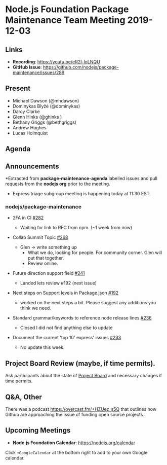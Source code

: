 ﻿# Node.js Foundation Package Maintenance Team Meeting 2019-12-03

## Links


* **Recording**: https://youtu.be/eR2I-lqLNQU 
* **GitHub Issue**: https://github.com/nodejs/package-maintenance/issues/289

## Present

* Michael Dawson (@mhdawson) 
* Dominykas Blyžė (@dominykas)
* Darcy Clarke
* Glenn Hinks (@ghinks )
* Bethany Griggs (@bethgriggs)
* Andrew Hughes
* Lucas Holmquist
 
## Agenda

## Announcements
 
*Extracted from **package-maintenance-agenda** labelled issues and pull requests from the **nodejs org** prior to the meeting.

* Express triage subgroup meeting is happening today at 11:30 EST.

### nodejs/package-maintenance


* 2FA in CI [#282](https://github.com/nodejs/package-maintenance/pull/282)
  * Waiting for link to RFC from npm. (~1 week from now)


* Collab Summit Topic [#268](https://github.com/nodejs/package-maintenance/issues/268)
  * Glen -> write something up 
    * What we do, looking for people.  For community corner.  Glen will put that together.
    * Review online.  


* Future direction support field 
[#241](https://github.com/nodejs/package-maintenance/issues/241)
  * Landed lets review #192 (next issue)


* Next steps on Support levels in Package.json [#192](https://github.com/nodejs/package-maintenance/issues/192)
  * worked on the next steps a bit.  Please suggest any additions you 
   think we need.


* Standard grammar/keywords to reference node release lines [#236](https://github.com/nodejs/package-maintenance/issues/236)
  * Closed I did not find anything else to update


* Document the current 'top 10' express' issues [#233](https://github.com/nodejs/package-maintenance/issues/233)
  * No update this week.

## Project Board Review (maybe, if time permits).

Ask participants about the state of [Project Board](https://github.com/nodejs/package-maintenance/projects/1) and necessary changes if time permits.

## Q&A, Other
There was a podcast https://overcast.fm/+HZUez_s5Q that outlines how Github are approaching the issue of funding open source projects.

## Upcoming Meetings

* **Node.js Foundation Calendar**: https://nodejs.org/calendar


Click `+GoogleCalendar` at the bottom right to add to your own Google calendar.
